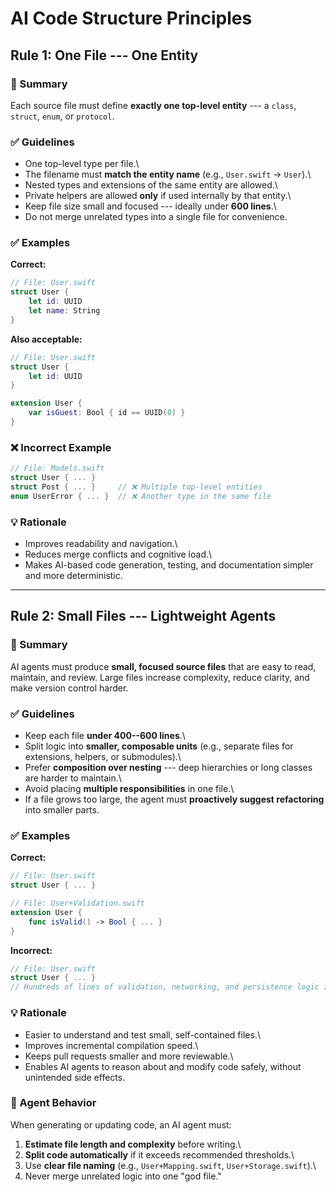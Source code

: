 # AI Code Structure Principles

## Rule 1: One File --- One Entity

### 🔹 Summary

Each source file must define **exactly one top-level entity** --- a `class`, `struct`, `enum`, or `protocol`.

### ✅ Guidelines

- One top-level type per file.\
- The filename must **match the entity name** (e.g., `User.swift` → `User`).\
- Nested types and extensions of the same entity are allowed.\
- Private helpers are allowed **only** if used internally by that entity.\
- Keep file size small and focused --- ideally under **600 lines**.\
- Do not merge unrelated types into a single file for convenience.

### ✅ Examples

**Correct:**

``` swift
// File: User.swift
struct User {
    let id: UUID
    let name: String
}

```

**Also acceptable:**

``` swift
// File: User.swift
struct User {
    let id: UUID
}

extension User {
    var isGuest: Bool { id == UUID(0) }
}

```

### ❌ Incorrect Example

``` swift
// File: Models.swift
struct User { ... }
struct Post { ... }     // ❌ Multiple top-level entities
enum UserError { ... }  // ❌ Another type in the same file

```

### 💡 Rationale

- Improves readability and navigation.\
- Reduces merge conflicts and cognitive load.\
- Makes AI-based code generation, testing, and documentation simpler and more deterministic.

---

## Rule 2: Small Files --- Lightweight Agents

### 🔹 Summary

AI agents must produce **small, focused source files** that are easy to read, maintain, and review. Large files increase
complexity, reduce clarity, and make version control harder.

### ✅ Guidelines

- Keep each file **under 400--600 lines**.\
- Split logic into **smaller, composable units** (e.g., separate files for extensions, helpers, or submodules).\
- Prefer **composition over nesting** --- deep hierarchies or long classes are harder to maintain.\
- Avoid placing **multiple responsibilities** in one file.\
- If a file grows too large, the agent must **proactively suggest refactoring** into smaller parts.

### ✅ Examples

**Correct:**

``` swift
// File: User.swift
struct User { ... }

// File: User+Validation.swift
extension User {
    func isValid() -> Bool { ... }
}

```

**Incorrect:**

``` swift
// File: User.swift
struct User { ... }
// Hundreds of lines of validation, networking, and persistence logic ❌

```

### 💡 Rationale

- Easier to understand and test small, self-contained files.\
- Improves incremental compilation speed.\
- Keeps pull requests smaller and more reviewable.\
- Enables AI agents to reason about and modify code safely, without unintended side effects.

### 🤖 Agent Behavior

When generating or updating code, an AI agent must:

1. **Estimate file length and complexity** before writing.\
1. **Split code automatically** if it exceeds recommended thresholds.\
1. Use **clear file naming** (e.g., `User+Mapping.swift`, `User+Storage.swift`).\
1. Never merge unrelated logic into one "god file."
